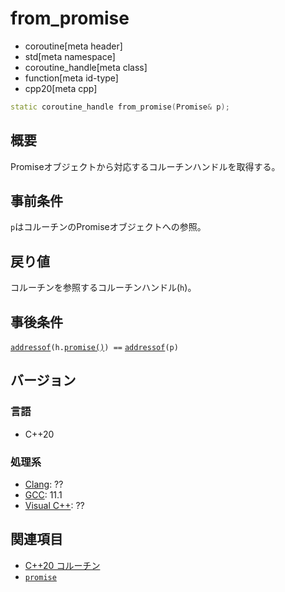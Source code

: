 # from_promise
* coroutine[meta header]
* std[meta namespace]
* coroutine_handle[meta class]
* function[meta id-type]
* cpp20[meta cpp]

```cpp
static coroutine_handle from_promise(Promise& p);
```

## 概要
Promiseオブジェクトから対応するコルーチンハンドルを取得する。


## 事前条件
`p`はコルーチンのPromiseオブジェクトへの参照。


## 戻り値
コルーチンを参照するコルーチンハンドル(`h`)。


## 事後条件
[`addressof`](/reference/memory/addressof.md)`(h.`[`promise()`](promise.md)`) ==` [`addressof`](/reference/memory/addressof.md)`(p)`


## バージョン
### 言語
- C++20

### 処理系
- [Clang](/implementation.md#clang): ??
- [GCC](/implementation.md#gcc): 11.1
- [Visual C++](/implementation.md#visual_cpp): ??


## 関連項目
- [C++20 コルーチン](/lang/cpp20/coroutines.md)
- [`promise`](promise.md)
